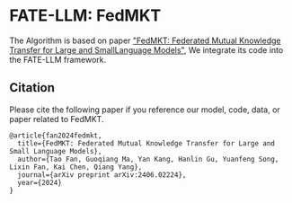 # FATE-LLM: FedMKT

The Algorithm is based on paper ["FedMKT: Federated Mutual Knowledge Transfer for Large and SmallLanguage Models"](https://arxiv.org/pdf/2406.02224), We integrate its code into the FATE-LLM framework.  

## Citation
Please cite the following paper if you reference our model, code, data, or paper related to FedMKT.  
```
@article{fan2024fedmkt,    
  title={FedMKT: Federated Mutual Knowledge Transfer for Large and Small Language Models},  
  author={Tao Fan, Guoqiang Ma, Yan Kang, Hanlin Gu, Yuanfeng Song, Lixin Fan, Kai Chen, Qiang Yang},  
  journal={arXiv preprint arXiv:2406.02224},  
  year={2024}  
}
```